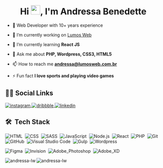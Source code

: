 <h1 align="center">Hi <img src="https://c.tenor.com/QDMVVmNGYfQAAAAi/hi.gif" width="30px">, I'm Andressa Benedette</h1>

- 👩 Web Developer with 10+ years experience

- 🔭 I’m currently working on [Lumos Web](http://lumosweb.com.br)

- 🌱 I’m currently learning **React JS**

- 💬 Ask me about **PHP, Wordpress, CSS3, HTML5**

- 📫 How to reach me **andressa@lumosweb.com.br**

- ⚡ Fun fact **I love sports and playing video games**

## 👩🏻 Social Links
<p align="left">
<a href="https://instagram.com/lumosweb" target="_blank">
 <img align="center" src="https://img.shields.io/badge/-lumosweb-05122A?style=flat&logo=instagram" alt="instagram"/>
</a>
<a href="https://dribbble.com/lumosweb" target="_blank">
  <img align="center" src="https://img.shields.io/badge/-lumosweb-05122A?style=flat&logo=dribbble" alt="dribbble"/>  
</a>
<a href="https://linkedin.com/in/andressa-benedette-98502395" target="_blank">
  <img align="center" src="https://img.shields.io/badge/-andressabenedette-05122A?style=flat&logo=linkedin" alt="linkedin"/>
</a>
</p>

## 🛠 &nbsp;Tech Stack</h3>

![HTML](https://img.shields.io/badge/-HTML-05122A?style=flat&logo=HTML5)&nbsp;
![CSS](https://img.shields.io/badge/-CSS-05122A?style=flat&logo=CSS3&logoColor=1572B6)&nbsp;
![SASS](https://img.shields.io/badge/-SASS-05122A?style=flat&logo=SASS)&nbsp;
![JavaScript](https://img.shields.io/badge/-JavaScript-05122A?style=flat&logo=javascript)&nbsp;
![Node.js](https://img.shields.io/badge/-Node.js-05122A?style=flat&logo=node.js)&nbsp;
![React](https://img.shields.io/badge/-React-05122A?style=flat&logo=react)&nbsp;
![PHP](https://img.shields.io/badge/-PHP-05122A?style=flat&logo=php)&nbsp;
![Git](https://img.shields.io/badge/-Git-05122A?style=flat&logo=git)&nbsp;
![GitHub](https://img.shields.io/badge/-GitHub-05122A?style=flat&logo=github)&nbsp;
![Visual Studio Code](https://img.shields.io/badge/-Visual%20Studio%20Code-05122A?style=flat&logo=visual-studio-code&logoColor=007ACC)&nbsp;
![Gulp](https://img.shields.io/badge/-Gulp-05122A?style=flat&logo=Gulp)&nbsp;
![Wordpress](https://img.shields.io/badge/-Wordpress-05122A?style=flat&logo=Wordpress)&nbsp;

![Figma](https://img.shields.io/badge/-Figma-05122A?style=flat&logo=Figma)&nbsp;
![Invision](https://img.shields.io/badge/-Invision-05122A?style=flat&logo=Invision)&nbsp;
![Adobe_Photoshop](https://img.shields.io/badge/-Adobe%20Photoshop-05122A?style=flat&logo=Adobe-Photoshop)&nbsp;
![Adobe_XD](https://img.shields.io/badge/-Adobe%20XD-05122A?style=flat&logo=Adobe-XD)&nbsp;


<p><img align="left" src="https://github-readme-stats.vercel.app/api/top-langs?username=andressa-lw&show_icons=true&locale=en&layout=compact&theme=nord" alt="andressa-lw" /></p>

<p><img align="center" src="https://github-readme-streak-stats.herokuapp.com/?user=andressa-lw&theme=nord" alt="andressa-lw" /></p>
